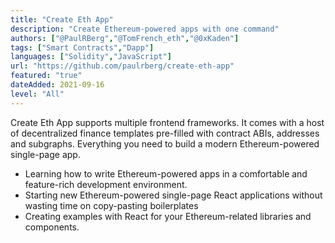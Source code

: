 ```yaml
---
title: "Create Eth App"
description: "Create Ethereum-powered apps with one command"
authors: ["@PaulRBerg","@TomFrench_eth","@0xKaden"]
tags: ["Smart Contracts","Dapp"]
languages: ["Solidity","JavaScript"]
url: "https://github.com/paulrberg/create-eth-app"
featured: "true"
dateAdded: 2021-09-16
level: "All"
---
```


Create Eth App supports multiple frontend frameworks. It comes with a host of decentralized finance templates pre-filled with contract ABIs, addresses and subgraphs. Everything you need to build a modern Ethereum-powered single-page app.

- Learning how to write Ethereum-powered apps in a comfortable and feature-rich development environment.
- Starting new Ethereum-powered single-page React applications without wasting time on copy-pasting boilerplates
- Creating examples with React for your Ethereum-related libraries and components.